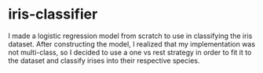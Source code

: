 # iris-classifier
I made a logistic regression model from scratch to use in classifying the iris dataset. After constructing the model, I realized that my implementation was not multi-class, so I decided to use a one vs rest strategy in order to fit it to the dataset and classify irises into their respective species. 
